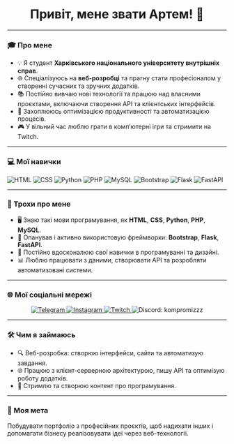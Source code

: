 <h1 align="center">Привіт, мене звати Артем! 👋</h1>

---

### 🎓 Про мене
- 💡 Я студент **Харківського національного університету внутрішніх справ**.
- 🌐 Спеціалізуюсь на **веб-розробці** та прагну стати професіоналом у створенні сучасних та зручних додатків.
- 📚 Постійно вивчаю нові технології та працюю над власними проєктами, включаючи створення API та клієнтських інтерфейсів.
- 🔧 Захоплююсь оптимізацією продуктивності та автоматизацією процесів.
- 🎮 У вільний час люблю грати в комп’ютерні ігри та стримити на Twitch.

---

### 💻 Мої навички
<p>
  <img src="https://img.shields.io/badge/HTML-E34F26?style=flat-square&logo=html5&logoColor=white" alt="HTML" />
  <img src="https://img.shields.io/badge/CSS-1572B6?style=flat-square&logo=css3&logoColor=white" alt="CSS" />
  <img src="https://img.shields.io/badge/Python-3776AB?style=flat-square&logo=python&logoColor=white" alt="Python" />
  <img src="https://img.shields.io/badge/PHP-777BB4?style=flat-square&logo=php&logoColor=white" alt="PHP" />
  <img src="https://img.shields.io/badge/MySQL-4479A1?style=flat-square&logo=mysql&logoColor=white" alt="MySQL" />
  <img src="https://img.shields.io/badge/Bootstrap-7952B3?style=flat-square&logo=bootstrap&logoColor=white" alt="Bootstrap" />
  <img src="https://img.shields.io/badge/Flask-000000?style=flat-square&logo=flask&logoColor=white" alt="Flask" />
  <img src="https://img.shields.io/badge/FastAPI-009688?style=flat-square&logo=fastapi&logoColor=white" alt="FastAPI" />
</p>

---

### 🌟 Трохи про мене
- 🖥️ Знаю такі мови програмування, як **HTML**, **CSS**, **Python**, **PHP**, **MySQL**.
- 📖 Опанував і активно використовую фреймворки: **Bootstrap**, **Flask**, **FastAPI**.
- 🚀 Постійно вдосконалюю свої навички в програмуванні та дизайні.
- 📊 Люблю працювати з даними, створювати API та розробляти автоматизовані системи.

---

### 🌐 Мої соціальні мережі
<p align="center">
  <a href="https://t.me/kompromizz" target="_blank">
    <img src="https://img.shields.io/badge/Telegram-26A5E4?style=for-the-badge&logo=telegram&logoColor=white" alt="Telegram" />
  </a>
  <a href="https://www.instagram.com/808vvss/" target="_blank">
    <img src="https://img.shields.io/badge/Instagram-E4405F?style=for-the-badge&logo=instagram&logoColor=white" alt="Instagram" />
  </a>
  <a href="https://www.twitch.tv/kompromizz" target="_blank">
    <img src="https://img.shields.io/badge/Twitch-9146FF?style=for-the-badge&logo=twitch&logoColor=white" alt="Twitch" />
  </a>
  <img src="https://img.shields.io/badge/Discord-5865F2?style=for-the-badge&logo=discord&logoColor=white" alt="Discord: kompromizzz" />
</p>

---

### 🛠️ Чим я займаюсь
- 🔍 Веб-розробка: створюю інтерфейси, сайти та автоматизую завдання.
- 🌐 Працюю з клієнт-серверною архітектурою, пишу API та оптимізую роботу додатків.
- 📌 Стримлю та створюю контент про програмування.

---

### 🚀 Моя мета
Побудувати портфоліо з професійних проєктів, щоб надихати інших і допомагати бізнесу реалізовувати ідеї через веб-технології.

